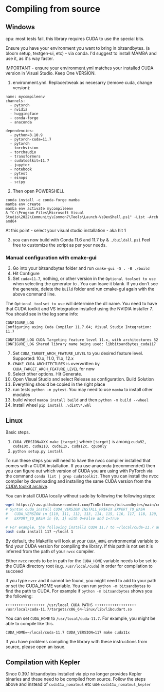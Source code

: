 # Compiling from source

## Windows

cpu: most tests fail, this library requires CUDA to use the special bits.

Ensure you have your environment you want to bring in bitsandbytes. (a bloom setup, textgen-ui, etc) - via conda.
I'd suggest to install MAMBA  and use it, as it's way faster.

IMPORTANT - ensure your environment.yml matches your installed CUDA version in Visual Studio. Keep One VERSION.

1. environment.yml. Replace/tweak as necesarry (remove cuda, change version):
```
name: mycompileenv
channels:
  - pytorch
  - nvidia
  - huggingface
  - conda-forge
  - anaconda
    
dependencies:
  - python=3.10.9
  - pytorch-cuda=11.7 
  - pytorch
  - torchvision
  - torchaudio 
  - transformers
  - cudatoolkit=11.7
  - jupyter
  - notebook
  - pytest
  - einops
  - scipy
```

2. Then open POWERSHELL
```
conda install -c conda-forge mamba
mamba env create
mamba env activate mycompileenv
& "C:\Program Files\Microsoft Visual Studio\2022\Community\Common7\Tools\Launch-VsDevShell.ps1" -List -Arch amd64
```
At this point - select your visual studio installation - aka hit 1

3. you can now build with Conda 11.6 and 11.7 by & `./buildall.ps1` Feel free to customize the script as per your needs.


### Manual configuration with cmake-gui

3. Go into your bitsandbytes folder and run `cmake-gui -S . -B ./build` 
5. Hit Configure
6. Set `cuda=11.7`, nothing, or other version in the `Optional toolset to use` when selecting the generator to . You can leave it blank. If you don't see the generate, delete the `build` folder and run cmake-gui again with the above command line.

The `Optional toolset to use` will determine the dll name. You need to have that CUDA toolkit and VS integration installed using the NVIDIA installer
7. You should see in the log some info:
```
CONFIGURE_LOG
Configuring using Cuda Compiler 11.7.64; Visual Studio Integration: 11.7

CONFIGURE_LOG CUDA Targeting feature level 11.x, with architectures 52
CONFIGURE_LOG Shared library name being used: libbitsandbytes_cuda117
```
7. Set `CUDA_TARGET_ARCH_FEATURE_LEVEL` to you desired feature level. Supported: 10.x, 11.0, 11.x, 12.x
8. `CMAKE_CUDA_ARCHITECTURES` is overwritten by `CUDA_TARGET_ARCH_FEATURE_LEVEL` for now
9. Select other options. Hit Generate.
10. Open Visual Studio and select Release as configuration. Build Solution
11. Everything should be copied in the right place
12. run tests `python -m pytest`. You may need to use `mamba` to install other modules
13. build wheel `mamba install build` and then `python -m build --wheel`
14. install wheel  `pip install .\dist\*.whl`


## Linux
Basic steps.
1. `CUDA_VERSION=XXX make [target]` where `[target]` is among `cuda92, cuda10x, cuda110, cuda11x, cuda12x, cpuonly`
2. `python setup.py install`

To run these steps you will need to have the nvcc compiler installed that comes with a CUDA installation. If you use anaconda (recommended) then you can figure out which version of CUDA you are using with PyTorch via the command `conda list | grep cudatoolkit`. Then you can install the nvcc compiler by downloading and installing the same CUDA version from the [CUDA toolkit archive](https://developer.nvidia.com/cuda-toolkit-archive).

You can install CUDA locally without sudo by following the following steps:

```bash
wget https://raw.githubusercontent.com/TimDettmers/bitsandbytes/main/cuda_install.sh
# Syntax cuda_install CUDA_VERSION INSTALL_PREFIX EXPORT_TO_BASH
#   CUDA_VERSION in {110, 111, 112, 113, 114, 115, 116, 117, 118, 120, 121}
#   EXPORT_TO_BASH in {0, 1} with 0=False and 1=True 

# For example, the following installs CUDA 11.7 to ~/local/cuda-11.7 and exports the path to your .bashrc
bash cuda install 117 ~/local 1 
```

By default, the Makefile will look at your `CUDA_HOME` environmental variable to find your CUDA version for compiling the library. If this path is not set it is inferred from the path of your `nvcc` compiler.

Either `nvcc` needs to be in path for the `CUDA_HOME` variable needs to be set to the CUDA directory root (e.g. `/usr/local/cuda`) in order for compilation to succeed

If you type `nvcc` and it cannot be found, you might need to add to your path or set the CUDA_HOME variable. You can run `python -m bitsandbytes` to find the path to CUDA. For example if `python -m bitsandbytes` shows you the following:
```
++++++++++++++++++ /usr/local CUDA PATHS +++++++++++++++++++
/usr/local/cuda-11.7/targets/x86_64-linux/lib/libcudart.so
```
You can set `CUDA_HOME` to `/usr/local/cuda-11.7`. For example, you might be able to compile like this.

``CUDA_HOME=~/local/cuda-11.7 CUDA_VERSION=117 make cuda11x``


If you have problems compiling the library with these instructions from source, please open an issue.

## Compilation with Kepler

Since 0.39.1 bitsandbytes installed via pip no longer provides Kepler binaries and these need to be compiled from source. Follow the steps above and instead of `cuda11x_nomatmul` etc use `cuda11x_nomatmul_kepler`

